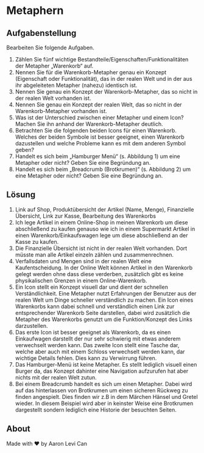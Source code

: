 # Metaphern

## Aufgabenstellung
Bearbeiten Sie folgende Aufgaben.

1. Zählen Sie fünf wichtige Bestandteile/Eigenschaften/Funktionalitäten der Metapher „Warenkorb“ auf.
2. Nennen Sie für die Warenkorb-Metapher genau ein Konzept (Eigenschaft oder Funktionalität), das in der realen Welt und in der aus ihr abgeleiteten Metapher (nahezu) identisch ist.
3. Nennen Sie genau ein Konzept der Warenkorb-Metapher, das so nicht in der realen Welt vorhanden ist.
4. Nennen Sie genau ein Konzept der realen Welt, das so nicht in der Warenkorb-Metapher vorhanden ist.
5. Was ist der Unterschied zwischen einer Metapher und einem Icon? Machen Sie ihn anhand der Warenkorb-Metapher deutlich.
6. Betrachten Sie die folgenden beiden Icons für einen Warenkorb. Welches der beiden Symbole ist besser geeignet, einen Warenkorb dazustellen und welche Probleme kann es mit dem anderen Symbol geben?
7. Handelt es sich beim „Hamburger Menü“ (s. Abbildung 1) um eine Metapher oder nicht? Geben Sie eine Begründung an.
8. Handelt es sich beim „Breadcrumb (Brotkrumen)“ (s. Abbildung 2) um eine Metapher oder nicht? Geben Sie eine Begründung an.


## Lösung

1. Link auf Shop, Produktübersicht der Artikel (Name, Menge), Finanzielle Übersicht, Link zur Kasse, Bearbeitung des Warenkorbs
2. Ich lege Artikel in einem Online-Shop in meinen Warenkorb um diese abschließend zu kaufen genauso wie ich in einem Supermarkt Artikel in einen Warenkorb/Einkaufswagen lege um diese abschließend an der Kasse zu kaufen.
3. Die Finanzielle Übersicht ist nicht in der realen Welt vorhanden. Dort müsste man alle Artikel einzeln zählen und zusammenrechnen.
4. Verfallsdaten und Mengen sind in der realen Welt eine Kaufentscheidung. In der Online Welt können Artikel in den Warenkorb gelegt werden ohne dass diese verderben, zusätzlich gibt es keine physikalischen Grenzen in einem Online-Warenkorb.
5. Ein Icon stellt ein Konzept visuell dar und dient der schnellen Verständlichkeit. Eine Metapher nutzt Erfahrungen der Benutzer aus der realen Welt um Dinge schneller verständlich zu machen. Ein Icon eines Warenkorbs kann dabei schnell und verständlich einen Link zur entsprechender Warenkorb Seite darstellen, dabei wird zusätzlich die Metapher des Warenkorbs genutzt um die Funktion/Konzept des Links darzustellen.
6. Das erste Icon ist besser geeignet als Warenkorb, da es einen Einkaufwagen darstellt der nur sehr schwierig mit etwas anderem verwechselt werden kann. Das zweite Icon stellt eine Tasche dar, welche aber auch mit einem Schloss verwechselt werden kann, dar wichtige Details fehlen. Dies kann zu Verwirrung führen.
7. Das Hamburger-Menü ist keine Metapher. Es stellt lediglich visuell einen Burger da, das Konzept dahinter eine Navigation aufzurufen hat aber nichts mit der realen Welt zutun.
8. Bei einem Breadcrumb handelt es sich um einen Metapher. Dabei wird auf das hinterlassen von Brotkrumen um einen sicheren Rückweg zu finden angespielt. Dies finden wir z.B in dem Märchen Hänsel und Gretel wieder. In diesem Beispiel wird aber in keinster Weise eine Brotkrumen dargestellt sondern lediglich eine Historie der besuchten Seiten.

## About
Made with ♥ by Aaron Levi Can